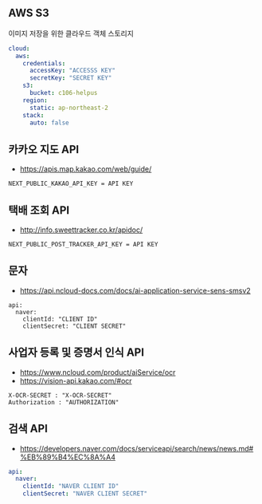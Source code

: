 ## AWS S3
이미지 저장을 위한 클라우드 객체 스토리지
```yaml
cloud:
  aws:
    credentials:
      accessKey: "ACCESSS KEY"
      secretKey: "SECRET KEY"
    s3:
      bucket: c106-helpus
    region:
      static: ap-northeast-2
    stack:
      auto: false

```
## 카카오 지도 API
- https://apis.map.kakao.com/web/guide/
```
NEXT_PUBLIC_KAKAO_API_KEY = API KEY
```

## 택배 조회 API
- http://info.sweettracker.co.kr/apidoc/
```
NEXT_PUBLIC_POST_TRACKER_API_KEY = API KEY
```

## 문자
- https://api.ncloud-docs.com/docs/ai-application-service-sens-smsv2
```
api:
  naver:
    clientId: "CLIENT ID"
    clientSecret: "CLIENT SECRET"
```


## 사업자 등록 및 증명서 인식 API
- https://www.ncloud.com/product/aiService/ocr
- https://vision-api.kakao.com/#ocr

```
X-OCR-SECRET : "X-OCR-SECRET"
Authorization : "AUTHORIZATION"
```

## 검색 API
- https://developers.naver.com/docs/serviceapi/search/news/news.md#%EB%89%B4%EC%8A%A4
```yaml
api:
  naver:
    clientId: "NAVER CLIENT ID"
    clientSecret: "NAVER CLIENT SECRET"
```
